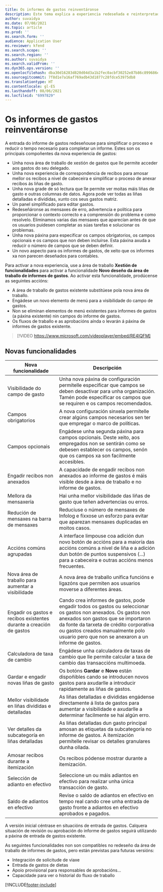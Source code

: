 ```yaml
---
title: Os informes de gastos reinventáronse
description: Este tema explica a experiencia redeseñada e reinterpretada para a entrada do informe de gastos.
author: suvaidya
ms.date: 07/08/2021
ms.topic: article
ms.prod: ''
ms.search.form: ''
audience: Application User
ms.reviewer: kfend
ms.search.scope: ''
ms.search.region: ''
ms.author: suvaidya
ms.search.validFrom: ''
ms.dyn365.ops.version: ''
ms.openlocfilehash: dba30d16283d820d04d3a1b2fec0acbf30252e87b86c899686ef4df0985ae6ee
ms.sourcegitcommit: 7f8d1e7a16af769adb43d1877c28fdce53975db8
ms.translationtype: HT
ms.contentlocale: gl-ES
ms.lasthandoff: 08/06/2021
ms.locfileid: "6997829"
---
```

# <a name="expense-reports-reimagined"></a>Os informes de gastos reinventáronse

A entrada do informe de gastos redeseñouse para simplificar o proceso e reducir o tempo necesario para completar un informe. Estes son os principais compoñentes da nova experiencia de gastos:

- Unha nova área de traballo de xestión de gastos que lle permite acceder aos gastos do seu delegado.
- Unha nova experiencia de correspondencia de recibos para amosar mellor os recibos a nivel de cabeceira e simplificar o proceso de anexar recibos ás liñas de gasto.
- Unha nova grade de só lectura que lle permite ver moitas máis liñas de gasto e outras columnas de datos. Agora pode ver todas as liñas detalladas e divididas, xunto cos seus gastos matriz.
- Un panel simplificado para editar gastos.
- Redeseñáronse as mensaxes de erro, advertencia e política para proporcionar o contexto correcto e a comprensión do problema e como resolvelo. Eliminamos varias das mensaxes que aparecían antes de que os usuarios puidesen completar as súas tarefas e solucionar os problemas.
- Unha nova páxina para especificar os campos obrigatorios, os campos opcionais e os campos que non deben incluírse. Esta páxina axuda a reducir o número de campos que se deben definir.
- Un novo aspecto para os informes de gastos, de xeito que os informes xa non parecen deseñados para contables.

Para activar a nova experiencia, use a área de traballo **Xestión de funcionalidades** para activar a funcionalidade **Novo deseño da área de traballo de informes de gastos**. Ao activar esta funcionalidade, prodúcense as seguintes accións:

- A área de traballo de gastos existente substitúese pola nova área de traballo.
- Engádese un novo elemento de menú para a visibilidade do campo de gastos.
- Non se eliminan elementos de menú existentes para informes de gastos (a páxina existente) nin campos do informe de gastos.
- Os fluxos de traballo e as aprobacións aínda o levarán á páxina de informes de gastos existente.

> [!VIDEO https://www.microsoft.com/videoplayer/embed/RE4IQFM]

## <a name="new-features"></a>Novas funcionalidades

| Nova funcionalidade | Descripción |
|---|----|
| Visibilidade do campo de gasto | Unha nova páxina de configuración permítelle especificar que campos se deben desactivar para unha organización. Tamén pode especificar os campos que se requiren e os campos recomendados. |
| Campos obrigatorios | A nova configuración sinxela permítelle crear algúns campos necesarios sen ter que empregar o marco de políticas. |
| Campos opcionais | Engádese unha segunda páxina para campos opcionais. Deste xeito, aos empregados non se sentirán como se debesen establecer os campos, senón que os campos xa son facilmente accesibles. |
| Engadir recibos non anexados | A capacidade de engadir recibos non anexados ao informe de gastos é máis visible desde a área de traballo e no informe de gastos. |
| Mellora da mensaxería | Hai unha mellor visibilidade das liñas de gasto que teñen advertencias ou erros. |
| Redución de mensaxes na barra de mensaxes| Reduciuse o número de mensaxes de Infolog e fíxxose un esforzo para evitar que aparezan mensaxes duplicadas en moitos casos. |
| Accións comúns agrupadas | A interface limpouse coa adición dun novo botón de accións para a maioría das accións comúns a nivel de liña e a adición dun botón de puntos suspensivos (...) para a cabeceira e outras accións menos frecuentes. |
| Nova área de traballo para aumentar a visibilidade | A nova área de traballo unifica funcións e ligazóns que permiten aos usuarios moverse a diferentes áreas. |
| Engadir os gastos e recibos existentes durante a creación de gastos | Cando crea informes de gastos, pode engadir todos os gastos ou seleccionar os gastos non anexados. Os gastos non anexados son gastos que se importaron da fonte da tarxeta de crédito corporativa ou gastos creados manualmente polo usuario pero que non se anexaron a un informe de gastos.|
| Calculadora de taxa de cambio | Engádese unha calculadora de taxas de cambio que lle permite calcular a taxa de cambio das transaccións multimoeda. |
| Gardar e engadir novas liñas de gasto | Os botóns **Gardar** e **Novo** están dispoñibles cando se introducen novos gastos para axudarlle a introducir rapidamente as liñas de gastos. |
| Mellor visibilidade en liñas divididas e detalladas | As liñas detalladas e divididas engádense directamente á lista de gastos para aumentar a visibilidade e axudarlle a determinar facilmente se hai algún erro. |
| Ver detalles da subcategoría en liñas detalladas | As liñas detalladas dun gasto principal amosan as etiquetas da subcategoría no informe de gastos. A itemización permítelle revisar os detalles granulares dunha ollada.|
| Amosar recibos durante a itemización | Os recibos pódense mostrar durante a itemización. |
| Selección de adianto en efectivo | Seleccione un ou máis adiantos en efectivo para realizar unha única transacción de gasto. |
| Saldo de adiantos en efectivo | Revise o saldo de adiantos en efectivo en tempo real cando cree unha entrada de gasto fronte a adiantos en efectivo aprobados e pagados. |

A versión inicial céntrase en situacións de entrada de gastos. Calquera situación de revisión ou aprobación do informe de gastos seguirá utilizando a páxina de entrada de gastos existente.


As seguintes funcionalidades non son compatibles no redeseño da área de traballo de informes de gastos, pero están previstas para futuras versións: 

- Integración de solicitude de viaxe
- Entrada de gastos de dietas
- Apoio provisional para responsables de aprobacións…
- Capacidade para ver o historial do fluxo de traballo


[!INCLUDE[footer-include](../includes/footer-banner.md)]
